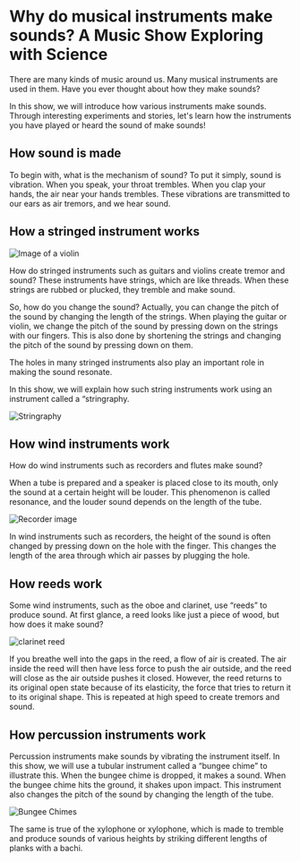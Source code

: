 # Why do musical instruments make sounds? A Music Show Exploring with Science


There are many kinds of music around us. Many musical instruments are used in them. Have you ever thought about how they make sounds?


In this show, we will introduce how various instruments make sounds. Through interesting experiments and stories, let's learn how the instruments you have played or heard the sound of make sounds!


## How sound is made


To begin with, what is the mechanism of sound? To put it simply, sound is vibration. When you speak, your throat trembles. When you clap your hands, the air near your hands trembles. These vibrations are transmitted to our ears as air tremors, and we hear sound.


## How a stringed instrument works


![Image of a violin](/img/sound/violin.jpg)


How do stringed instruments such as guitars and violins create tremor and sound? These instruments have strings, which are like threads. When these strings are rubbed or plucked, they tremble and make sound.


So, how do you change the sound? Actually, you can change the pitch of the sound by changing the length of the strings. When playing the guitar or violin, we change the pitch of the sound by pressing down on the strings with our fingers. This is also done by shortening the strings and changing the pitch of the sound by pressing down on them.

The holes in many stringed instruments also play an important role in making the sound resonate.


In this show, we will explain how such string instruments work using an instrument called a “stringraphy.


![Stringraphy](/img/sound/stringraphy.jpg)


## How wind instruments work


How do wind instruments such as recorders and flutes make sound?


When a tube is prepared and a speaker is placed close to its mouth, only the sound at a certain height will be louder. This phenomenon is called resonance, and the louder sound depends on the length of the tube.


![Recorder image](/img/sound/recorder.jpg)


In wind instruments such as recorders, the height of the sound is often changed by pressing down on the hole with the finger. This changes the length of the area through which air passes by plugging the hole.


## How reeds work


Some wind instruments, such as the oboe and clarinet, use “reeds” to produce sound. At first glance, a reed looks like just a piece of wood, but how does it make sound?


![clarinet reed](/img/sound/reed.jpg)


If you breathe well into the gaps in the reed, a flow of air is created. The air inside the reed will then have less force to push the air outside, and the reed will close as the air outside pushes it closed. However, the reed returns to its original open state because of its elasticity, the force that tries to return it to its original shape. This is repeated at high speed to create tremors and sound.


## How percussion instruments work


Percussion instruments make sounds by vibrating the instrument itself. In this show, we will use a tubular instrument called a “bungee chime” to illustrate this. When the bungee chime is dropped, it makes a sound. When the bungee chime hits the ground, it shakes upon impact. This instrument also changes the pitch of the sound by changing the length of the tube.


![Bungee Chimes](/img/sound/bungee_chimes.jpg)

The same is true of the xylophone or xylophone, which is made to tremble and produce sounds of various heights by striking different lengths of planks with a bachi.
